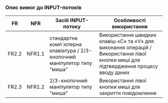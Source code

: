 ### Опис вимог до INPUT-потоків
|  FR  |  NFR  |       Засіб INPUT-потоку      |        Особливості використання       |
| ---- | ----- | ----------------------------- | ------------------------------------- |
| FR2.2 |  NFR1.1 | стандартна комп`ютерна клавіатура / 2/3-кнопочний маніпулятор типу "миша" | Використання швидких клавіш «С» та «V» для виконання операцій / Використання лівої кнопки миші для підтвердження процесу вводу даних |
| FR2.3 | NFR1.2 | 2/3-кнопочний маніпулятор типу "миша" | Використання лівої кнопки миші для закриття повідомлення |